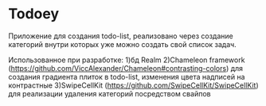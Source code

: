 # Todoey

Приложение для создания todo-list, реализовано через создание категорий внутри которых уже можно создать свой список задач. 

Использованное при разработке:
  1)бд Realm 
  2)Chameleon framework (https://github.com/ViccAlexander/Chameleon#contrasting-colors) для создания градиента плиток в 
    todo-list, изменения цвета надписей на контрастные
  3)SwipeCellKit (https://github.com/SwipeCellKit/SwipeCellKit) для реализации удаления категорий посредством свайпов
